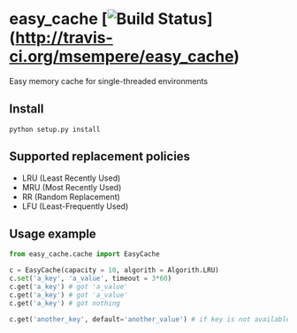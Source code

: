 # easy_cache [![Build Status](https://travis-ci.org/msempere/easy_cache.svg?branch=master)] (http://travis-ci.org/msempere/easy_cache)


Easy memory cache for single-threaded environments

## Install
```
python setup.py install
```

## Supported replacement policies
- LRU (Least Recently Used)
- MRU (Most Recently Used)
- RR (Random Replacement)
- LFU (Least-Frequently Used)

## Usage example

```python
from easy_cache.cache import EasyCache

c = EasyCache(capacity = 10, algorith = Algorith.LRU)
c.set('a_key', 'a_value', timeout = 3*60)
c.get('a_key') # got 'a_value'
c.get('a_key') # got 'a_value'
c.get('a_key') # got nothing

c.get('another_key', default='another_value') # if key is not available sets default value
```

